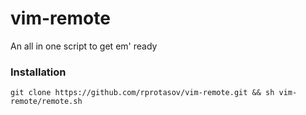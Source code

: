 # vim-remote

An all in one script to get em' ready

### Installation

```
git clone https://github.com/rprotasov/vim-remote.git && sh vim-remote/remote.sh
```
